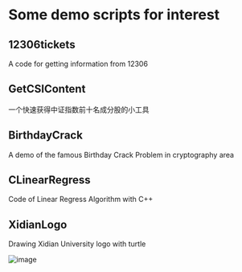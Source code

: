 # Some demo scripts for interest

## 12306tickets
A code for getting information from 12306

## GetCSIContent
一个快速获得中证指数前十名成分股的小工具

## BirthdayCrack
A demo of the famous Birthday Crack Problem in cryptography area

## CLinearRegress
Code of Linear Regress Algorithm with C++

## XidianLogo
Drawing Xidian University logo with turtle

![image](https://user-images.githubusercontent.com/47551143/128628565-6c66574b-0429-441f-ae53-5c214f959ee3.png)
